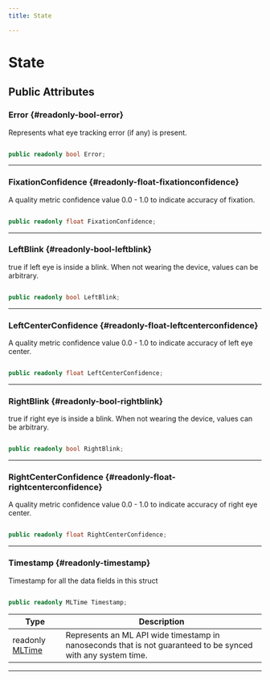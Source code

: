 ```yaml
---
title: State

---
```


# State










## Public Attributes

### Error {#readonly-bool-error}

Represents what eye tracking error (if any) is present. 

```csharp

public readonly bool Error;

```






-----------

### FixationConfidence {#readonly-float-fixationconfidence}

A quality metric confidence value 0.0 - 1.0 to indicate accuracy of fixation. 

```csharp

public readonly float FixationConfidence;

```






-----------

### LeftBlink {#readonly-bool-leftblink}

  true   if left eye is inside a blink. When not wearing the device, values can be arbitrary. 

```csharp

public readonly bool LeftBlink;

```






-----------

### LeftCenterConfidence {#readonly-float-leftcenterconfidence}

A quality metric confidence value 0.0 - 1.0 to indicate accuracy of left eye center. 

```csharp

public readonly float LeftCenterConfidence;

```






-----------

### RightBlink {#readonly-bool-rightblink}

  true   if right eye is inside a blink. When not wearing the device, values can be arbitrary. 

```csharp

public readonly bool RightBlink;

```






-----------

### RightCenterConfidence {#readonly-float-rightcenterconfidence}

A quality metric confidence value 0.0 - 1.0 to indicate accuracy of right eye center. 

```csharp

public readonly float RightCenterConfidence;

```






-----------

### Timestamp {#readonly-timestamp}

Timestamp for all the data fields in this struct 

```csharp

public readonly MLTime Timestamp;

```

| Type | Description  | 
|--|--|
| readonly [MLTime](/versioned_docs/version-03-Jan-2023/unity-api/api/UnityEngine.XR.MagicLeap/MLTime/UnityEngine.XR.MagicLeap.MLTime.md) | Represents an ML API wide timestamp in nanoseconds that is not guaranteed to be synced with any system time.  |





-----------

